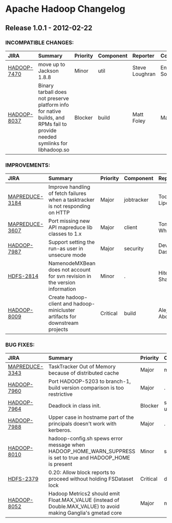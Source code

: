 
<!---
# Licensed to the Apache Software Foundation (ASF) under one
# or more contributor license agreements.  See the NOTICE file
# distributed with this work for additional information
# regarding copyright ownership.  The ASF licenses this file
# to you under the Apache License, Version 2.0 (the
# "License"); you may not use this file except in compliance
# with the License.  You may obtain a copy of the License at
#
#     http://www.apache.org/licenses/LICENSE-2.0
#
# Unless required by applicable law or agreed to in writing, software
# distributed under the License is distributed on an "AS IS" BASIS,
# WITHOUT WARRANTIES OR CONDITIONS OF ANY KIND, either express or implied.
# See the License for the specific language governing permissions and
# limitations under the License.
-->
# Apache Hadoop Changelog

## Release 1.0.1 - 2012-02-22

### INCOMPATIBLE CHANGES:

| JIRA | Summary | Priority | Component | Reporter | Contributor |
|:---- |:---- | :--- |:---- |:---- |:---- |
| [HADOOP-7470](https://issues.apache.org/jira/browse/HADOOP-7470) | move up to Jackson 1.8.8 |  Minor | util | Steve Loughran | Enis Soztutar |
| [HADOOP-8037](https://issues.apache.org/jira/browse/HADOOP-8037) | Binary tarball does not preserve platform info for native builds, and RPMs fail to provide needed symlinks for libhadoop.so |  Blocker | build | Matt Foley | Matt Foley |


### IMPROVEMENTS:

| JIRA | Summary | Priority | Component | Reporter | Contributor |
|:---- |:---- | :--- |:---- |:---- |:---- |
| [MAPREDUCE-3184](https://issues.apache.org/jira/browse/MAPREDUCE-3184) | Improve handling of fetch failures when a tasktracker is not responding on HTTP |  Major | jobtracker | Todd Lipcon | Todd Lipcon |
| [MAPREDUCE-3607](https://issues.apache.org/jira/browse/MAPREDUCE-3607) | Port missing new API mapreduce lib classes to 1.x |  Major | client | Tom White | Tom White |
| [HADOOP-7987](https://issues.apache.org/jira/browse/HADOOP-7987) | Support setting the run-as user in unsecure mode |  Major | security | Devaraj Das | Jitendra Nath Pandey |
| [HDFS-2814](https://issues.apache.org/jira/browse/HDFS-2814) | NamenodeMXBean does not account for svn revision in the version information |  Minor | . | Hitesh Shah | Hitesh Shah |
| [HADOOP-8009](https://issues.apache.org/jira/browse/HADOOP-8009) | Create hadoop-client and hadoop-minicluster artifacts for downstream projects |  Critical | build | Alejandro Abdelnur | Alejandro Abdelnur |


### BUG FIXES:

| JIRA | Summary | Priority | Component | Reporter | Contributor |
|:---- |:---- | :--- |:---- |:---- |:---- |
| [MAPREDUCE-3343](https://issues.apache.org/jira/browse/MAPREDUCE-3343) | TaskTracker Out of Memory because of distributed cache |  Major | mrv1 | Ahmed Radwan | yunjiong zhao |
| [HADOOP-7960](https://issues.apache.org/jira/browse/HADOOP-7960) | Port HADOOP-5203 to branch-1, build version comparison is too restrictive |  Major | . | Giridharan Kesavan | Matt Foley |
| [HADOOP-7964](https://issues.apache.org/jira/browse/HADOOP-7964) | Deadlock in class init. |  Blocker | security, util | Kihwal Lee | Daryn Sharp |
| [HADOOP-7988](https://issues.apache.org/jira/browse/HADOOP-7988) | Upper case in hostname part of the principals doesn't work with kerberos. |  Major | . | Jitendra Nath Pandey | Jitendra Nath Pandey |
| [HADOOP-8010](https://issues.apache.org/jira/browse/HADOOP-8010) | hadoop-config.sh spews error message when HADOOP\_HOME\_WARN\_SUPPRESS is set to true and HADOOP\_HOME is present |  Minor | scripts | Roman Shaposhnik | Roman Shaposhnik |
| [HDFS-2379](https://issues.apache.org/jira/browse/HDFS-2379) | 0.20: Allow block reports to proceed without holding FSDataset lock |  Critical | datanode | Todd Lipcon | Todd Lipcon |
| [HADOOP-8052](https://issues.apache.org/jira/browse/HADOOP-8052) | Hadoop Metrics2 should emit Float.MAX\_VALUE (instead of Double.MAX\_VALUE) to avoid making Ganglia's gmetad core |  Major | metrics | Varun Kapoor | Varun Kapoor |



